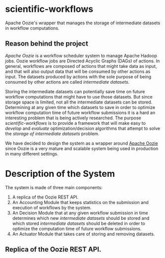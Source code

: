# scientific-workflows
Apache Oozie's wrapper that manages the storage of intermediate datasets in workflow computations.

## Reason behind the project
*Apache Oozie* is a workflow scheduler system to manage Apache Hadoop jobs. Oozie
workflow jobs are Directed Acyclic Graphs (DAGs) of actions.  In general, workflows
are composed of actions that might take data as input, and that will also output
data that will be consumed by other actions as input.  The datasets produced
by actions with the sole purpose of being consumed by other actions are called
*intermediate datasets*.

Storing the intermediate datasets can potentially save time on future 
workflow computations that might have to use those datasets.  But since storage
space is limited, not all the intermediate datasets can be stored.  Determining
at any given time which datasets to save in order to optimize workflow computation
time of future workflow submissions it is a hard an interesting problem that is being actively researched.  The purpose *scientific-workflows* is to provide a 
framework that will make easy to *develop* and *evaluate* optimization/decision algorithms that attempt to solve the *storage of intermediate datasets* problem.

We have decided to design the system as a wrapper around [Apache Oozie](https://oozie.apache.org) since Oozie is a very mature and scalable system being used in production in many different settings.

# Description of the System
The system is made of three main components: 
1. A replica of the Oozie REST API.
2. An Accounting Module that keeps statistics on the submission and execution of workflows by the system.
3. An Decision Module that at any given workflow submission in time determines which new *intermediate datasets* should be stored and which stored *intermediate datasets* should be deleted in order to optimize the computation time of future workflow submissions.
4. An Actuator Module that takes care of storing and removing datasets.

## Replica of the Oozie REST API.
